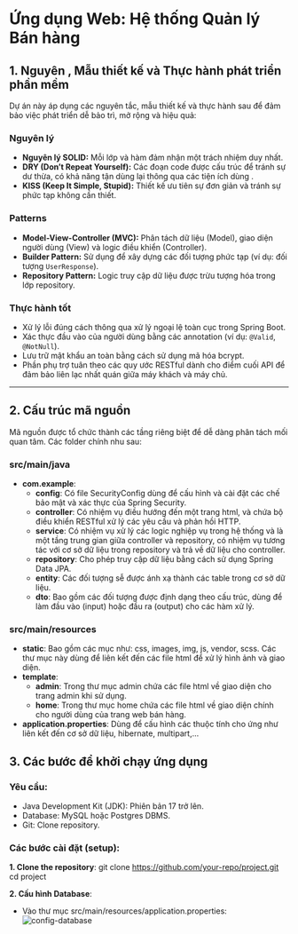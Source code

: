 # Ứng dụng Web: Hệ thống Quản lý Bán hàng

## 1. Nguyên , Mẫu thiết kế và Thực hành phát triển phần mềm

Dự án này áp dụng các nguyên tắc, mẫu thiết kế và thực hành sau để đảm bảo việc phát triển dễ bảo trì, mở rộng và hiệu quả:

### **Nguyên lý**
- **Nguyên lý SOLID:** Mỗi lớp và hàm đảm nhận một trách nhiệm duy nhất.
- **DRY (Don’t Repeat Yourself):** Các đoạn code được cấu trúc để tránh sự dư thừa, có khả năng tận dùng lại thông qua các tiện ích dùng .
- **KISS (Keep It Simple, Stupid):** Thiết kế ưu tiên sự đơn giản và tránh sự phức tạp không cần thiết.

### **Patterns**
- **Model-View-Controller (MVC):** Phân tách dữ liệu (Model), giao diện người dùng (View) và logic điều khiển (Controller).
- **Builder Pattern:** Sử dụng để xây dựng các đối tượng phức tạp (ví dụ: đối tượng `UserResponse`).
- **Repository Pattern:** Logic truy cập dữ liệu được trừu tượng hóa trong lớp repository.

### **Thực hành tốt**
- Xử lý lỗi đúng cách thông qua xử lý ngoại lệ toàn cục trong Spring Boot.
- Xác thực đầu vào của người dùng bằng các annotation (ví dụ: `@Valid`, `@NotNull`).
- Lưu trữ mật khẩu an toàn bằng cách sử dụng mã hóa bcrypt.
- Phần phụ trợ tuân theo các quy ước RESTful dành cho điểm cuối API để đảm bảo liên lạc nhất quán giữa máy khách và máy chủ.

---

## 2. Cấu trúc mã nguồn

Mã nguồn được tổ chức thành các tầng riêng biệt để dễ dàng phân tách mối quan tâm. Các folder chính nhu sau:
### **src/main/java**
- **com.example**:
  + **config**: Có file SecurityConfig dùng để cấu hình và cài đặt các chế bảo mật và xác thực của Spring Security.
  + **controller**: Có nhiệm vụ điều hướng đến một trang html, và chứa bộ điều khiển RESTful xử lý các yêu cầu và phản hồi HTTP.
  + **service**: Có nhiệm vụ xử lý các logic nghiệp vụ trong hệ thống và là một tầng trung gian giữa controller và repository, có nhiệm vụ tương tác với cơ sở dữ liệu trong repository và trả về dữ liệu cho controller.
  + **repository**: Cho phép truy cập dữ liệu bằng cách sử dụng Spring Data JPA.
  + **entity**: Các đối tượng sễ được ánh xạ thành các table trong cơ sở dữ liệu.
  + **dto**: Bao gồm các đối tượng được định dạng theo cấu trúc, dùng để làm đầu vào (input) hoặc đầu ra (output) cho các hàm xử lý.

### **src/main/resources**
- **static**: Bao gồm các mục như: css, images, img, js, vendor, scss. Các thư mục này dùng để liên kết đến các file html để xử lý hình ảnh và giao diện.
- **template**:
  + **admin**: Trong thư mục admin chứa các file html về giao diện cho trang admin khi sử dụng.
  + **home**: Trong thư mục home chứa các file html về giao diện chính cho người dùng của trang web bán hàng.
- **application.properties**: Dùng để cấu hình các thuộc tính cho ứng như liên kết đến cơ sở dữ liệu, hibernate, multipart,...

## 3. Các bước để khởi chạy ứng dụng
### **Yêu cầu**:
- Java Development Kit (JDK): Phiên bản 17 trở lên.
- Database: MySQL hoặc Postgres DBMS.
- Git: Clone repository.
### **Các bước cài đặt (setup)**:
**1. Clone the repository**:
      git clone https://github.com/your-repo/project.git
      cd project

**2. Cấu hình Database**:
- Vào thư mục src/main/resources/application.properties:
  ![config-database](https://github.com/user-attachments/assets/9dffcf26-b466-4d45-be80-edabcd1c600b)



  


